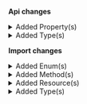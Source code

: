**Api changes**

<details>
<summary>Added Property(s)</summary>

- added property `attributedTo` to type `CreatedBy`
- added property `attributedTo` to type `LastModifiedBy`
</details>


<details>
<summary>Added Type(s)</summary>

- added type `Attribution`
- added type `AttributionSource`
</details>

**Import changes**

<details>
<summary>Added Enum(s)</summary>

- added enum `discount-code` to type `ImportResourceType`
</details>


<details>
<summary>Added Method(s)</summary>

- added method `apiRoot.withProjectKeyValue().discountCodes().importContainers().withImportContainerKeyValue().post()`
</details>


<details>
<summary>Added Resource(s)</summary>

- added resource `/{projectKey}/discount-codes`
- added resource `/{projectKey}/discount-codes/import-containers`
- added resource `/{projectKey}/discount-codes/import-containers/{importContainerKey}`
</details>


<details>
<summary>Added Type(s)</summary>

- added type `DiscountCodeImportRequest`
- added type `DiscountCodeImport`
</details>

